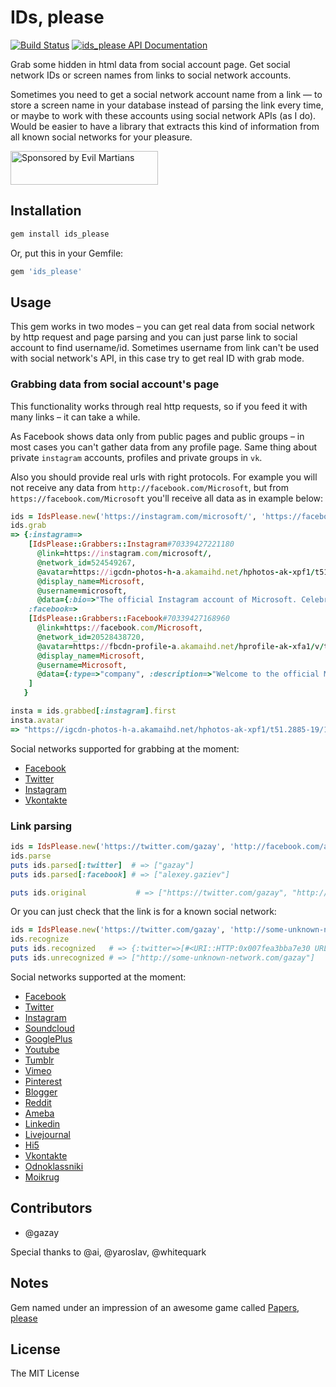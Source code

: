 # IDs, please

[![Build Status](https://travis-ci.org/gazay/ids_please.svg)](https://codeclimate.com/github/gazay/ids_please) [![ids_please API Documentation](https://www.omniref.com/ruby/gems/ids_please.png)](https://www.omniref.com/ruby/gems/ids_please)

Grab some hidden in html data from social account page. Get social network IDs or screen names from links to social network accounts.

Sometimes you need to get a social network account name from a link —
to store a screen name in your database instead of parsing the link every time,
or maybe to work with these accounts using social network APIs (as I do).
Would be easier to have a library that extracts this kind of information
from all known social networks for your pleasure.

<a href="https://evilmartians.com/?utm_source=ids_please">
<img src="https://evilmartians.com/badges/sponsored-by-evil-martians.svg" alt="Sponsored by Evil Martians" width="236" height="54">
</a>

## Installation

```bash
gem install ids_please
```

Or, put this in your Gemfile:

```ruby
gem 'ids_please'
```

## Usage

This gem works in two modes – you can get real data from social network by http request and page parsing
and you can just parse link to social account to find username/id. Sometimes username from link can't be
used with social network's API, in this case try to get real ID with grab mode.

### Grabbing data from social account's page

This functionality works through real http requests, so if you feed it with many links – it can take a while.

As Facebook shows data only from public pages and public groups – in most cases you can't gather data from
any profile page. Same thing about private `instagram` accounts, profiles and private groups in `vk`.

Also you should provide real urls with right protocols. For example you will not receive any data from `http://facebook.com/Microsoft`,
but from `https://facebook.com/Microsoft` you'll receive all data as in example below:

```ruby
ids = IdsPlease.new('https://instagram.com/microsoft/', 'https://facebook.com/Microsoft')
ids.grab
=> {:instagram=>
    [IdsPlease::Grabbers::Instagram#70339427221180
      @link=https://instagram.com/microsoft/,
      @network_id=524549267,
      @avatar=https://igcdn-photos-h-a.akamaihd.net/hphotos-ak-xpf1/t51.2885-19/10729318_654650964633655_619168277_a.jpg,
      @display_name=Microsoft,
      @username=microsoft,
      @data={:bio=>"The official Instagram account of Microsoft. Celebrating people who break boundaries, achieve their goals, and #DoMore every day.", :website=>"http://msft.it/MSFTDoMore"}],
    :facebook=>
    [IdsPlease::Grabbers::Facebook#70339427168960
      @link=https://facebook.com/Microsoft,
      @network_id=20528438720,
      @avatar=https://fbcdn-profile-a.akamaihd.net/hprofile-ak-xfa1/v/t1.0-1/394366_10151053222893721_1961351328_n.jpg?oh=f3efc47a669cf291221ca421eaf016fb&oe=55C61365&__gda__=1440162054_3bf920ed0b4c0c7873c4ec44affcec15,
      @display_name=Microsoft,
      @username=Microsoft,
      @data={:type=>"company", :description=>"Welcome to the official Microsoft Facebook page, your source for news and conversation about..."}
    ]
   }

insta = ids.grabbed[:instagram].first
insta.avatar
=> "https://igcdn-photos-h-a.akamaihd.net/hphotos-ak-xpf1/t51.2885-19/10729318_654650964633655_619168277_a.jpg"
```

Social networks supported for grabbing at the moment:

* [Facebook](https://www.facebook.com)
* [Twitter](https://www.twitter.com)
* [Instagram](http://instagram.com)
* [Vkontakte](https://vk.com)

### Link parsing

```ruby
ids = IdsPlease.new('https://twitter.com/gazay', 'http://facebook.com/alexey.gaziev')
ids.parse
puts ids.parsed[:twitter]  # => ["gazay"]
puts ids.parsed[:facebook] # => ["alexey.gaziev"]

puts ids.original           # => ["https://twitter.com/gazay", "http://facebook.com/alexey.gaziev"]
```

Or you can just check that the link is for a known social network:

```ruby
ids = IdsPlease.new('https://twitter.com/gazay', 'http://some-unknown-network.com/gazay')
ids.recognize
puts ids.recognized   # => {:twitter=>[#<URI::HTTP:0x007fea3bba7e30 URL:http://twitter.com/gazay>]}
puts ids.unrecognized # => ["http://some-unknown-network.com/gazay"]
```

Social networks supported at the moment:

* [Facebook](https://www.facebook.com)
* [Twitter](https://twitter.com)
* [Instagram](http://instagram.com)
* [Soundcloud](http://soundcloud.com)
* [GooglePlus](https://plus.google.com)
* [Youtube](http://www.youtube.com)
* [Tumblr](http://tumblr.com)
* [Vimeo](http://vimeo.com)
* [Pinterest](http://pinterest.com)
* [Blogger](http://blogger.com)
* [Reddit](http://reddit.com)
* [Ameba](http://ameblo.jp)
* [Linkedin](http://linkedin.com)
* [Livejournal](http://livejournal.com)
* [Hi5](http://hi5.com)
* [Vkontakte](http://vk.com)
* [Odnoklassniki](http://odnoklassniki.ru)
* [Moikrug](https://moikrug.ru)

## Contributors

* @gazay

Special thanks to @ai, @yaroslav, @whitequark

## Notes

Gem named under an impression of an awesome game called [Papers, please](http://papersplea.se/)

## License

The MIT License

